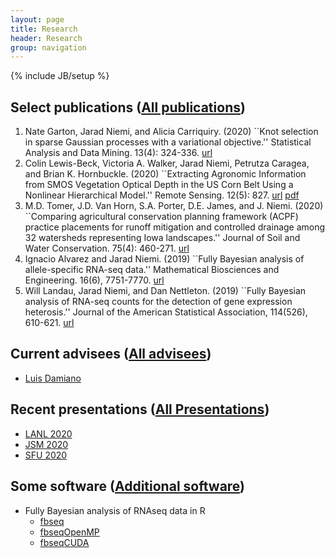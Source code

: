 ```yaml
---
layout: page
title: Research
header: Research
group: navigation
---
```

{% include JB/setup %}

## Select publications ([All publications](publications.html))

1. Nate Garton, Jarad Niemi, and Alicia Carriquiry. (2020) ``Knot selection in sparse Gaussian processes with a variational objective.'' Statistical Analysis and Data Mining. 13(4): 324-336. [url](https://onlinelibrary.wiley.com/doi/full/10.1002/sam.11459)
1. Colin Lewis-Beck, Victoria A. Walker, Jarad Niemi, Petrutza Caragea, and Brian K. Hornbuckle. (2020) ``Extracting Agronomic Information from SMOS Vegetation Optical Depth in the US Corn Belt Using a Nonlinear Hierarchical Model.'' Remote Sensing. 12(5): 827. [url](https://www.mdpi.com/2072-4292/12/5/827) [pdf](papers/Lewi_Walk_Niem_Cara_Horn_extr_2020.pdf)
1. M.D. Tomer, J.D. Van Horn, S.A. Porter, D.E. James, and J. Niemi. (2020) ``Comparing agricultural conservation planning framework (ACPF) practice placements for runoff mitigation and controlled drainage among 32 watersheds representing Iowa landscapes.'' Journal of Soil and Water Conservation. 75(4): 460-271. [url](https://www.jswconline.org/content/75/4/460.abstract)
1. Ignacio Alvarez and Jarad Niemi. (2019) ``Fully Bayesian analysis of allele-specific RNA-seq data.'' Mathematical Biosciences and Engineering. 16(6), 7751-7770. [url](https://www.aimspress.com/article/10.3934/mbe.2019389)
1. Will Landau, Jarad Niemi, and Dan Nettleton. (2019) ``Fully Bayesian analysis of RNA-seq counts for the detection of gene expression heterosis.'' Journal of the American Statistical Association, 114(526), 610-621. [url](https://www.tandfonline.com/doi/full/10.1080/01621459.2018.1497496)


## Current advisees ([All advisees](students.html))

- [Luis Damiano](https://luisdamiano.github.io/)

## Recent presentations ([All Presentations](presentations.html))

- [LANL 2020](https://github.com/jarad/LANL2020/raw/master/LANL2020.pdf)
- [JSM 2020](https://github.com/jarad/JSM2020/raw/master/JaradNiemi_JSM2020.pdf)
- [SFU 2020](https://github.com/jarad/SFU2020/raw/master/JaradNiemi_SFU2020.pdf)

## Some software ([Additional software](software.html))

- Fully Bayesian analysis of RNAseq data in R
  - [fbseq](https://github.com/wlandau/fbseq)
  - [fbseqOpenMP](https://github.com/wlandau/fbseqOpenMP)
  - [fbseqCUDA](https://github.com/wlandau/fbseqCUDA)
